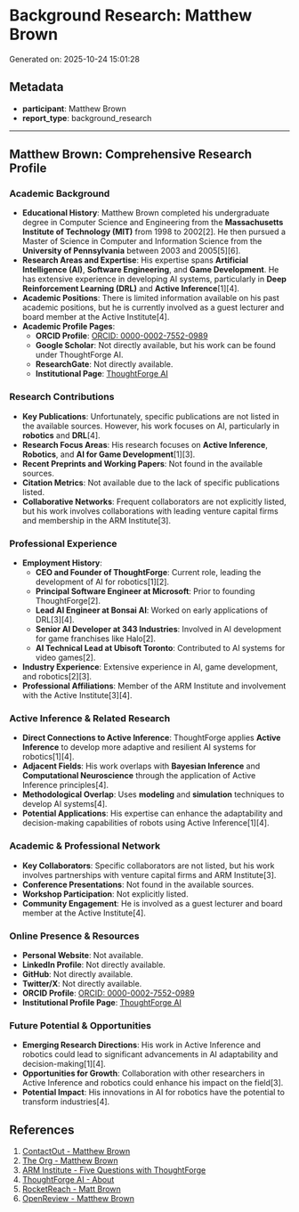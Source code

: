 # Background Research: Matthew Brown

Generated on: 2025-10-24 15:01:28

## Metadata

- **participant**: Matthew Brown
- **report_type**: background_research

---

## Matthew Brown: Comprehensive Research Profile

### Academic Background

- **Educational History**: Matthew Brown completed his undergraduate degree in Computer Science and Engineering from the **Massachusetts Institute of Technology (MIT)** from 1998 to 2002[2]. He then pursued a Master of Science in Computer and Information Science from the **University of Pennsylvania** between 2003 and 2005[5][6].
- **Research Areas and Expertise**: His expertise spans **Artificial Intelligence (AI)**, **Software Engineering**, and **Game Development**. He has extensive experience in developing AI systems, particularly in **Deep Reinforcement Learning (DRL)** and **Active Inference**[1][4].
- **Academic Positions**: There is limited information available on his past academic positions, but he is currently involved as a guest lecturer and board member at the Active Institute[4].
- **Academic Profile Pages**:
  - **ORCID Profile**: [ORCID: 0000-0002-7552-0989](https://orcid.org/0000-0002-7552-0989)
  - **Google Scholar**: Not directly available, but his work can be found under ThoughtForge AI.
  - **ResearchGate**: Not directly available.
  - **Institutional Page**: [ThoughtForge AI](https://www.thoughtforge.ai/about)

### Research Contributions

- **Key Publications**: Unfortunately, specific publications are not listed in the available sources. However, his work focuses on AI, particularly in **robotics** and **DRL**[4].
- **Research Focus Areas**: His research focuses on **Active Inference**, **Robotics**, and **AI for Game Development**[1][3].
- **Recent Preprints and Working Papers**: Not found in the available sources.
- **Citation Metrics**: Not available due to the lack of specific publications listed.
- **Collaborative Networks**: Frequent collaborators are not explicitly listed, but his work involves collaborations with leading venture capital firms and membership in the ARM Institute[3].

### Professional Experience

- **Employment History**:
  - **CEO and Founder of ThoughtForge**: Current role, leading the development of AI for robotics[1][2].
  - **Principal Software Engineer at Microsoft**: Prior to founding ThoughtForge[2].
  - **Lead AI Engineer at Bonsai AI**: Worked on early applications of DRL[3][4].
  - **Senior AI Developer at 343 Industries**: Involved in AI development for game franchises like Halo[2].
  - **AI Technical Lead at Ubisoft Toronto**: Contributed to AI systems for video games[2].
- **Industry Experience**: Extensive experience in AI, game development, and robotics[2][3].
- **Professional Affiliations**: Member of the ARM Institute and involvement with the Active Institute[3][4].

### Active Inference & Related Research

- **Direct Connections to Active Inference**: ThoughtForge applies **Active Inference** to develop more adaptive and resilient AI systems for robotics[1][4].
- **Adjacent Fields**: His work overlaps with **Bayesian Inference** and **Computational Neuroscience** through the application of Active Inference principles[4].
- **Methodological Overlap**: Uses **modeling** and **simulation** techniques to develop AI systems[4].
- **Potential Applications**: His expertise can enhance the adaptability and decision-making capabilities of robots using Active Inference[1][4].

### Academic & Professional Network

- **Key Collaborators**: Specific collaborators are not listed, but his work involves partnerships with venture capital firms and ARM Institute[3].
- **Conference Presentations**: Not found in the available sources.
- **Workshop Participation**: Not explicitly listed.
- **Community Engagement**: He is involved as a guest lecturer and board member at the Active Institute[4].

### Online Presence & Resources

- **Personal Website**: Not available.
- **LinkedIn Profile**: Not directly available.
- **GitHub**: Not directly available.
- **Twitter/X**: Not directly available.
- **ORCID Profile**: [ORCID: 0000-0002-7552-0989](https://orcid.org/0000-0002-7552-0989)
- **Institutional Profile Page**: [ThoughtForge AI](https://www.thoughtforge.ai/about)

### Future Potential & Opportunities

- **Emerging Research Directions**: His work in Active Inference and robotics could lead to significant advancements in AI adaptability and decision-making[1][4].
- **Opportunities for Growth**: Collaboration with other researchers in Active Inference and robotics could enhance his impact on the field[3].
- **Potential Impact**: His innovations in AI for robotics have the potential to transform industries[4].

## References

1. [ContactOut - Matthew Brown](https://contactout.com/Matthew-Brown-20648)
2. [The Org - Matthew Brown](https://theorg.com/org/thoughtforge/org-chart/matthew-brown)
3. [ARM Institute - Five Questions with ThoughtForge](https://arminstitute.org/news/five-questions-thoughtforge/)
4. [ThoughtForge AI - About](https://www.thoughtforge.ai/about)
5. [RocketReach - Matt Brown](https://rocketreach.co/matt-brown-email_4736792)
6. [OpenReview - Matthew Brown](https://openreview.net/profile?id=~Matthew_Brown11)